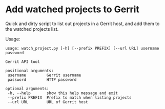 # Add watched projects to Gerrit

Quick and dirty script to list out projects in a Gerrit host, and add them to the
 watched projects list.
 
 Usage:
 
 ```
usage: watch_project.py [-h] [--prefix PREFIX] [--url URL] username password

Gerrit API tool

positional arguments:
  username         Gerrit username
  password         HTTP password

optional arguments:
  -h, --help       show this help message and exit
  --prefix PREFIX  Prefix to match when listing projects
  --url URL        URL of Gerrit host

```